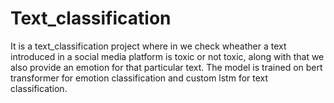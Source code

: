 # Text_classification

It is a text_classification project where in we check wheather a text introduced in a social media platform is toxic or not toxic, 
along with that we also provide an emotion for that particular text. The model is trained on bert transformer for emotion classification and custom lstm for text classification.
